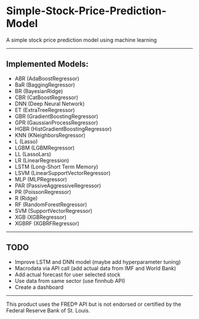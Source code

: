 # Simple-Stock-Price-Prediction-Model
A simple stock price prediction model using machine learning

* * *
## Implemented Models:
* ABR (AdaBoostRegressor)
* BaR (BaggingRegressor)
* BR (BayesianRidge)
* CBR (CatBoostRegressor)
* DNN (Deep Neural Network)
* ET (ExtraTreeRegressor)
* GBR (GradientBoostingRegressor)
* GPR (GaussianProcessRegressor)
* HGBR (HistGradientBoostingRegressor)
* KNN (KNeighborsRegressor)
* L (Lasso)
* LGBM (LGBMRegressor)
* LL (LassoLars)
* LR (LinearRegression)
* LSTM (Long-Short Term Memory)
* LSVM (LinearSupportVectorRegressor)
* MLP (MLPRegressor)
* PAR (PassiveAggressiveRegressor)
* PR (PoissonRegressor)
* R (Ridge)
* RF (RandomForestRegressor)
* SVM (SupportVectorRegressor)
* XGB (XGBRegressor)
* XGBRF (XGBRFRegressor)

* * *
## TODO
* Improve LSTM and DNN model (maybe add hyperparameter tuning)
* Macrodata via API call (add actual data from IMF and World Bank)
* Add actual forecast for user selected stock
* Use data from same sector (use finnhub API)
* Create a dashboard

* * *
This product uses the FRED® API but is not endorsed or certified by the Federal Reserve Bank of St. Louis.